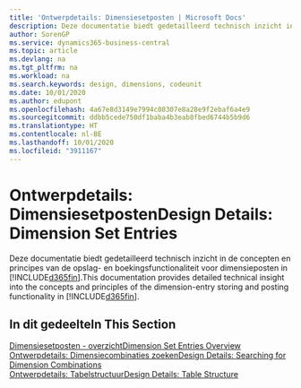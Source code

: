 ```yaml
---
title: 'Ontwerpdetails: Dimensiesetposten | Microsoft Docs'
description: Deze documentatie biedt gedetailleerd technisch inzicht in de concepten en principes die worden gebruikt om de opslag- en boekingsfunctie voor dimensieposten opnieuw te ontwerpen.
author: SorenGP
ms.service: dynamics365-business-central
ms.topic: article
ms.devlang: na
ms.tgt_pltfrm: na
ms.workload: na
ms.search.keywords: design, dimensions, codeunit
ms.date: 10/01/2020
ms.author: edupont
ms.openlocfilehash: 4a67e8d3149e7994c08307e8a28e9f2ebaf6a4e9
ms.sourcegitcommit: ddbb5cede750df1baba4b3eab8fbed6744b5b9d6
ms.translationtype: HT
ms.contentlocale: nl-BE
ms.lasthandoff: 10/01/2020
ms.locfileid: "3911167"
---
```

# <a name="design-details-dimension-set-entries"></a><span data-ttu-id="c4ef8-103">Ontwerpdetails: Dimensiesetposten</span><span class="sxs-lookup"><span data-stu-id="c4ef8-103">Design Details: Dimension Set Entries</span></span>
<span data-ttu-id="c4ef8-104">Deze documentatie biedt gedetailleerd technisch inzicht in de concepten en principes van de opslag- en boekingsfunctionaliteit voor dimensieposten in [!INCLUDE[d365fin](includes/d365fin_md.md)].</span><span class="sxs-lookup"><span data-stu-id="c4ef8-104">This documentation provides detailed technical insight into the concepts and principles of the dimension-entry storing and posting functionality in [!INCLUDE[d365fin](includes/d365fin_md.md)].</span></span>

## <a name="in-this-section"></a><span data-ttu-id="c4ef8-105">In dit gedeelte</span><span class="sxs-lookup"><span data-stu-id="c4ef8-105">In This Section</span></span>  
[<span data-ttu-id="c4ef8-106">Dimensiesetposten - overzicht</span><span class="sxs-lookup"><span data-stu-id="c4ef8-106">Dimension Set Entries Overview</span></span>](design-details-dimension-set-entries-overview.md)  
[<span data-ttu-id="c4ef8-107">Ontwerpdetails: Dimensiecombinaties zoeken</span><span class="sxs-lookup"><span data-stu-id="c4ef8-107">Design Details: Searching for Dimension Combinations</span></span>](design-details-searching-for-dimension-combinations.md)  
[<span data-ttu-id="c4ef8-108">Ontwerpdetails: Tabelstructuur</span><span class="sxs-lookup"><span data-stu-id="c4ef8-108">Design Details: Table Structure</span></span>](design-details-table-structure.md)  
